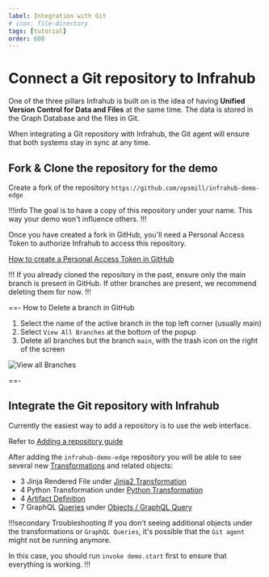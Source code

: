 ```yaml
---
label: Integration with Git
# icon: file-directory
tags: [tutorial]
order: 600
---
```


# Connect a Git repository to Infrahub

One of the three pillars Infrahub is built on is the idea of having **Unified Version Control for Data and Files** at the same time. The data is stored in the Graph Database and the files in Git.

When integrating a Git repository with Infrahub, the Git agent will ensure that both systems stay in sync at any time.

## Fork & Clone the repository for the demo

Create a fork of the repository `https://github.com/opsmill/infrahub-demo-edge`

!!!info
The goal is to have a copy of this repository under your name. This way your demo won't influence others.
!!!

Once you have created a fork in GitHub, you'll need a Personal Access Token to authorize Infrahub to access this repository.

[How to create a Personal Access Token in GitHub](/guides/repository#personal-access-token)

!!!
If you already cloned the repository in the past, ensure only the main branch is present in GitHub.
If other branches are present, we recommend deleting them for now.
!!!

==- How to Delete a branch in GitHub

  1. Select the name of the active branch in the top left corner (usually main)
  2. Select `View All Branches` at the bottom of the popup
  3. Delete all branches but the branch `main`, with the trash icon on the right of the screen

  ![View all Branches](../../media/github_view_all_branches.png)

==-

## Integrate the Git repository with Infrahub

Currently the easiest way to add a repository is to use the web interface.

Refer to [Adding a repository guide](/guides/repository)

After adding the `infrahub-demo-edge` repository you will be able to see several new [Transformations](/topics/transformation) and related objects:

- 3 Jinja Rendered File under [Jinja2 Transformation](http://localhost:8000/objects/CoreTransformJinja2/)
- 4 Python Transformation under [Python Transformation](http://localhost:8000/objects/CoreTransformPython)
- 4 [Artifact Definition](http://localhost:8000/objects/CoreArtifactDefinition)
- 7 GraphQL [Queries](/topics/graphql) under [Objects / GraphQL Query](http://localhost:8000/objects/GraphQLQuery/)

!!!secondary Troubleshooting
If you don't seeing additional objects under the transformations or `GraphQL Queries`, it's possible that the `Git agent` might not be running anymore.

In this case, you should run `invoke demo.start` first to ensure that everything is working.
!!!
